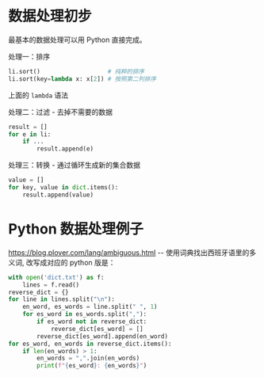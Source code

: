 # 数据处理初步

最基本的数据处理可以用 Python 直接完成。

处理一：排序

```python
li.sort()                   # 纯粹的排序
li.sort(key=lambda x: x[2]) # 按照第二列排序
```

上面的 `lambda` 语法



处理二：过滤 - 去掉不需要的数据

```python
result = []
for e in li:
    if ...
        result.append(e)
```

处理三：转换 - 通过循环生成新的集合数据

```python
value = []
for key, value in dict.items():
    result.append(value)
```

# Python 数据处理例子

https://blog.plover.com/lang/ambiguous.html -- 使用词典找出西班牙语里的多义词, 改写成对应的 python 版是：

```python
with open('dict.txt') as f:
    lines = f.read()
reverse_dict = {}
for line in lines.split("\n"):
    en_word, es_words = line.split(" ", 1)
    for es_word in es_words.split(","):
        if es_word not in reverse_dict:
            reverse_dict[es_word] = []
        reverse_dict[es_word].append(en_word)
for es_word, en_words in reverse_dict.items():
    if len(en_words) > 1:
        en_words = ",".join(en_words)
        print(f"{es_word}: {en_words}")
```
